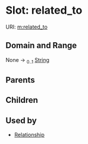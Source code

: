 
# Slot: related_to




URI: [m:related_to](https://codeforde.org/schema/metarelated_to)


## Domain and Range

None &#8594;  <sub>0..1</sub> [String](types/String.md)

## Parents


## Children


## Used by

 * [Relationship](Relationship.md)
